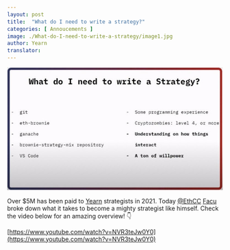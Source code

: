 ```yaml
---
layout: post
title:  "What do I need to write a strategy?"
categories: [ Annoucements ]
image: ./What-do-I-need-to-write-a-strategy/image1.jpg
author: Yearn
translator: 
---
```


![](image1.jpg) <br>

Over $5M has been paid to [Yearn](https://t.me/yearnupdates) strategists in 2021. Today [@EthCC](https://twitter.com/EthCC/) [Facu](https://t.me/fameal) broke down what it takes to become a mighty strategist like himself. Check the video below for an amazing overview! 👇

[https://www.youtube.com/watch?v=NVR3teJw0Y0](https://www.youtube.com/watch?v=NVR3teJw0Y0)
